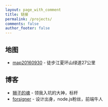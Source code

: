 ```yaml
---
layout: page_with_comment
title: 链接
permalink: /projects/
comments: false
author_footer: false
---
```

## 地图
* [map20160930][] - 徒步江夏环山绿道27公里

## 博客 
* [狮子的魂][] - 领我入坑的大神，标杆
* [forsigner][] - 设计出身，node.js粉丝，前端牛人


[map20160930]: http://ilao5.github.io/contents/20160930/20160930.html
[狮子的魂]: http://my.oschina.net/jcseg/blog/
[forsigner]: http://forsigner.com/
